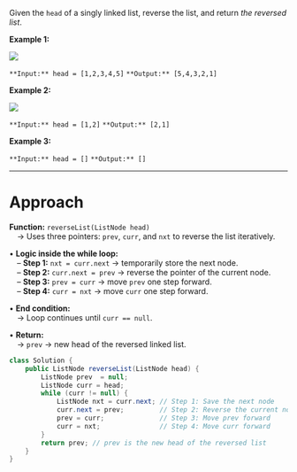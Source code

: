 Given the `head` of a singly linked list, reverse the list, and return _the reversed list_.

**Example 1:**

![](https://assets.leetcode.com/uploads/2021/02/19/rev1ex1.jpg)

`**Input:** head = [1,2,3,4,5]`
`**Output:** [5,4,3,2,1]`

**Example 2:**

![](https://assets.leetcode.com/uploads/2021/02/19/rev1ex2.jpg)

`**Input:** head = [1,2]`
`**Output:** [2,1]`

**Example 3:**

`**Input:** head = []`
`**Output:** []`

---
# Approach

**Function:** `reverseList(ListNode head)`  
 → Uses three pointers: `prev`, `curr`, and `nxt` to reverse the list iteratively.

• **Logic inside the while loop:**  
 – **Step 1:** `nxt = curr.next` → temporarily store the next node.  
 – **Step 2:** `curr.next = prev` → reverse the pointer of the current node.  
 – **Step 3:** `prev = curr` → move `prev` one step forward.  
 – **Step 4:** `curr = nxt` → move `curr` one step forward.

• **End condition:**  
 → Loop continues until `curr == null`.

• **Return:**  
 → `prev` → new head of the reversed linked list.

```java
class Solution {
    public ListNode reverseList(ListNode head) {
        ListNode prev  = null;
        ListNode curr = head; 
        while (curr != null) {
            ListNode nxt = curr.next; // Step 1: Save the next node
            curr.next = prev;         // Step 2: Reverse the current node's pointer
            prev = curr;              // Step 3: Move prev forward
            curr = nxt;               // Step 4: Move curr forward
        }
        return prev; // prev is the new head of the reversed list
    }
}

```